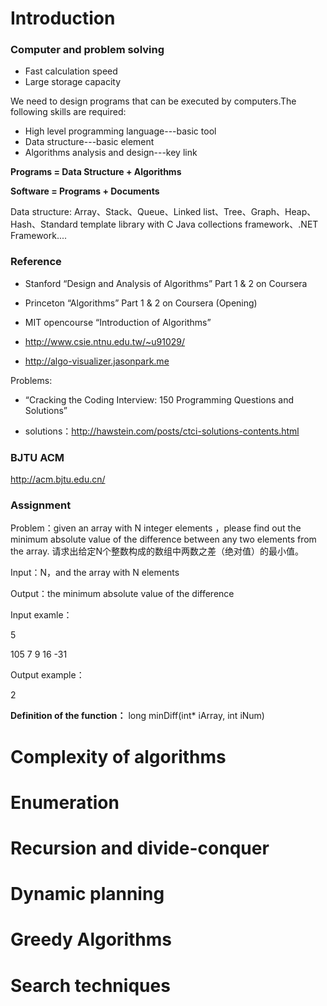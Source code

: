 # Introduction

### Computer and problem solving

- Fast calculation speed
- Large storage capacity

We need to design programs that can be executed by computers.The following skills are required:

- High level programming language---basic tool
- Data structure---basic element
- Algorithms analysis and design---key link

**Programs = Data Structure + Algorithms**

**Software = Programs + Documents**

Data structure: Array、Stack、Queue、Linked list、Tree、Graph、Heap、Hash、Standard template library with C
Java collections framework、.NET Framework....

### Reference

- Stanford “Design and Analysis of Algorithms” Part 1 & 2 on Coursera

- Princeton “Algorithms” Part 1 & 2 on Coursera (Opening)

- MIT  opencourse “Introduction of Algorithms”

- http://www.csie.ntnu.edu.tw/~u91029/ 

- http://algo-visualizer.jasonpark.me

Problems: 
- “Cracking the Coding Interview: 150 Programming Questions and Solutions”

- solutions：http://hawstein.com/posts/ctci-solutions-contents.html 

### BJTU ACM

http://acm.bjtu.edu.cn/  

### Assignment
Problem：given an array with N integer elements ，please find out the minimum absolute value of the difference between any two elements from the array. 
请求出给定N个整数构成的数组中两数之差（绝对值）的最小值。

Input：N，and the array with N elements

Output：the minimum absolute value of the difference

Input examle：

   5
   
   105 7 9 16 -31
   
Output example：

   2

**Definition of the function：** long  minDiff(int* iArray, int iNum)







# Complexity of algorithms

# Enumeration

# Recursion and divide-conquer

# Dynamic planning

# Greedy Algorithms

# Search techniques


